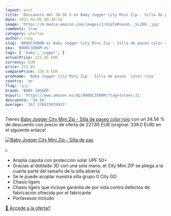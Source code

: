 ```yaml
---
layout: post
title: 'Descuento del 34.56 % en Baby Jogger City Mini Zip - Silla de pas'
date: 2021-02-05 09:38:58
image: 'https://m.media-amazon.com/images/I/41GToRnaxVL._SL200_.jpg'
comments: true
category: ofertas
author: ring
slug: 'B00OC3XB0M-es Baby Jogger City Mini Zip - Silla de paseo color rojo'
sku: 'B00OC3XB0M-es'
tags: [ 'baby','jogger', ]
actualPrice: 221.85 EUR
currency: EUR
price: 221.85
comparePrice: 339.0 EUR
prodname: 'Baby Jogger City Mini Zip - Silla de paseo  color rojo'
country: 'es'
flag: '🇪🇸'
brand: 'BABY JOGGER'
buyurl: 'https://www.amazon.es/dp/B00OC3XB0M/?tag=tolees-21'
descuento: '34.56'
average: '167.376923076923'
---
```


Tienes [Baby Jogger City Mini Zip - Silla de paseo  color rojo](https://www.amazon.es/dp/B00OC3XB0M/?tag=tolees-21) con un 34.56 % de descuento con precio de oferta de 221.85 EUR (original: 339.0 EUR) en el siguiente enlace!

[![Baby Jogger City Mini Zip - Silla de pas](https://m.media-amazon.com/images/I/41GToRnaxVL._SL200_.jpg)](https://www.amazon.es/dp/B00OC3XB0M/?tag=tolees-21)

ℹ️:

- Amplia capota con protección solar UPF 50+
- Gracias al doblado 3D con una sola mano, el City Mini ZIP se pliega a la cuarta parte del tamaño de la silla abierta
- Se le puede acoplar nuestra silla grupo 0 City GO
- Chasis ligero
- Chasis ligero que incluye garantía de por vida contra defectos de fabricación ofrecida por el fabricante
- Portavasos incluido

[🛒 Accede a la oferta!!](https://www.amazon.es/dp/B00OC3XB0M/?tag=tolees-21)
